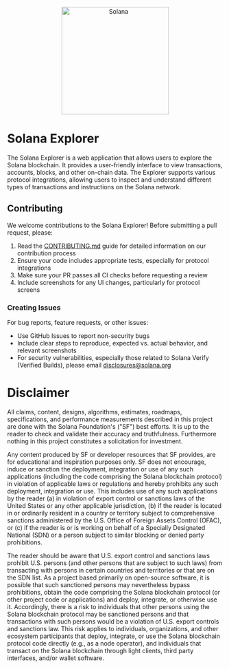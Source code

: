 <p align="center">
    <img alt="Solana" src="https://i.imgur.com/IKyzQ6T.png" width="250" />
</p>

# Solana Explorer

The Solana Explorer is a web application that allows users to explore the Solana blockchain. It provides a user-friendly interface to view transactions, accounts, blocks, and other on-chain data. The Explorer supports various protocol integrations, allowing users to inspect and understand different types of transactions and instructions on the Solana network.

## Contributing

We welcome contributions to the Solana Explorer! Before submitting a pull request, please:

1. Read the [CONTRIBUTING.md](CONTRIBUTING.md) guide for detailed information on our contribution process
2. Ensure your code includes appropriate tests, especially for protocol integrations
3. Make sure your PR passes all CI checks before requesting a review
4. Include screenshots for any UI changes, particularly for protocol screens

### Creating Issues

For bug reports, feature requests, or other issues:

-   Use GitHub Issues to report non-security bugs
-   Include clear steps to reproduce, expected vs. actual behavior, and relevant screenshots
-   For security vulnerabilities, especially those related to Solana Verify (Verified Builds), please email disclosures@solana.org

# Disclaimer

All claims, content, designs, algorithms, estimates, roadmaps,
specifications, and performance measurements described in this project
are done with the Solana Foundation's ("SF") best efforts. It is up to
the reader to check and validate their accuracy and truthfulness.
Furthermore nothing in this project constitutes a solicitation for
investment.

Any content produced by SF or developer resources that SF provides, are
for educational and inspiration purposes only. SF does not encourage,
induce or sanction the deployment, integration or use of any such
applications (including the code comprising the Solana blockchain
protocol) in violation of applicable laws or regulations and hereby
prohibits any such deployment, integration or use. This includes use of
any such applications by the reader (a) in violation of export control
or sanctions laws of the United States or any other applicable
jurisdiction, (b) if the reader is located in or ordinarily resident in
a country or territory subject to comprehensive sanctions administered
by the U.S. Office of Foreign Assets Control (OFAC), or (c) if the
reader is or is working on behalf of a Specially Designated National
(SDN) or a person subject to similar blocking or denied party
prohibitions.

The reader should be aware that U.S. export control and sanctions laws
prohibit U.S. persons (and other persons that are subject to such laws)
from transacting with persons in certain countries and territories or
that are on the SDN list. As a project based primarily on open-source
software, it is possible that such sanctioned persons may nevertheless
bypass prohibitions, obtain the code comprising the Solana blockchain
protocol (or other project code or applications) and deploy, integrate,
or otherwise use it. Accordingly, there is a risk to individuals that
other persons using the Solana blockchain protocol may be sanctioned
persons and that transactions with such persons would be a violation of
U.S. export controls and sanctions law. This risk applies to
individuals, organizations, and other ecosystem participants that
deploy, integrate, or use the Solana blockchain protocol code directly
(e.g., as a node operator), and individuals that transact on the Solana
blockchain through light clients, third party interfaces, and/or wallet
software.
